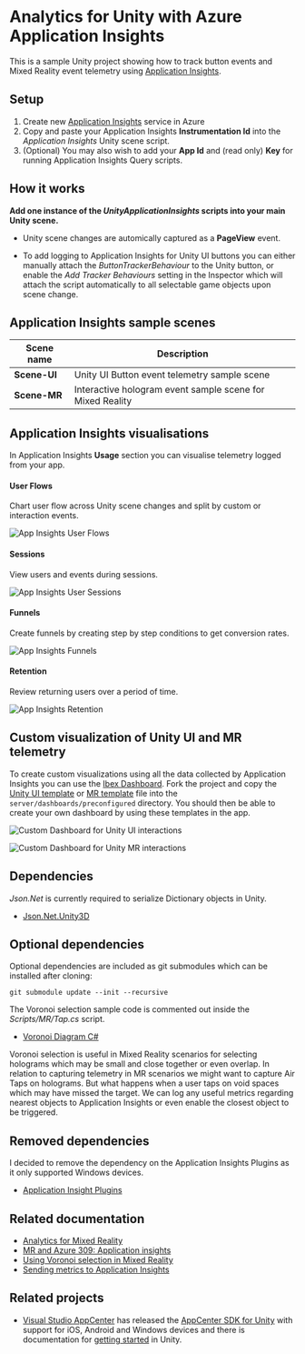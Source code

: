 # Analytics for Unity with Azure Application Insights

This is a sample Unity project showing how to track button events and Mixed Reality event telemetry using [Application Insights](https://azure.microsoft.com/en-gb/services/application-insights/).

## Setup

1. Create new [Application Insights](https://portal.azure.com) service in Azure
2. Copy and paste your Application Insights **Instrumentation Id** into the _Application Insights_ Unity scene script.
3. (Optional) You may also wish to add your **App Id** and (read only) **Key** for running Application Insights Query scripts.

## How it works

**Add one instance of the _UnityApplicationInsights_ scripts into your main Unity scene.**

- Unity scene changes are automically captured as a **PageView** event.

- To add logging to Application Insights for Unity UI buttons you can either manually attach the _ButtonTrackerBehaviour_ to the Unity button, or enable the _Add Tracker Behaviours_ setting in the Inspector which will attach the script automatically to all selectable game objects upon scene change.

## Application Insights sample scenes

| Scene name   | Description                                               |
| ------------ | --------------------------------------------------------- |
| **Scene-UI** | Unity UI Button event telemetry sample scene              |
| **Scene-MR** | Interactive hologram event sample scene for Mixed Reality |

## Application Insights visualisations

In Application Insights **Usage** section you can visualise telemetry logged from your app.

#### User Flows

Chart user flow across Unity scene changes and split by custom or interaction events.

![App Insights User Flows](https://user-images.githubusercontent.com/1880480/45675692-cf400c80-bb27-11e8-9bc9-207efcc6f80f.PNG)

#### Sessions

View users and events during sessions.

![App Insights User Sessions](https://user-images.githubusercontent.com/1880480/45675721-e1ba4600-bb27-11e8-9355-7faf52e1c33b.PNG)

#### Funnels

Create funnels by creating step by step conditions to get conversion rates.

![App Insights Funnels](https://user-images.githubusercontent.com/1880480/45675730-e5e66380-bb27-11e8-9b02-5dd4a19d2c2c.PNG)

#### Retention

Review returning users over a period of time.

![App Insights Retention](https://user-images.githubusercontent.com/1880480/45741886-97e96280-bbf0-11e8-9f15-1a8cdd13e494.PNG)

## Custom visualization of Unity UI and MR telemetry

To create custom visualizations using all the data collected by Application Insights you can use the [Ibex Dashboard](https://github.com/Azure/ibex-dashboard). Fork the project and copy the [Unity UI template](https://gist.github.com/deadlyfingers/2d66cd04ad34a23fc5f5ec006d0fff12) or [MR template](https://gist.github.com/deadlyfingers/e664aaccb748be2f332f462615f6a090) file into the `server/dashboards/preconfigured` directory. You should then be able to create your own dashboard by using these templates in the app.

![Custom Dashboard for Unity UI interactions](https://user-images.githubusercontent.com/1880480/45675769-00204180-bb28-11e8-804c-17e77c4d78bf.PNG)

![Custom Dashboard for Unity MR interactions](https://user-images.githubusercontent.com/1880480/45675798-10382100-bb28-11e8-9b4e-e4d908316f89.PNG)

## Dependencies

_Json.Net_ is currently required to serialize Dictionary objects in Unity.

- [Json.Net.Unity3D](https://github.com/SaladLab/Json.Net.Unity3D/releases/download/v9.0.1/JsonNet.9.0.1.unitypackage)

## Optional dependencies

Optional dependencies are included as git submodules which can be installed after cloning:

`git submodule update --init --recursive`

The Voronoi selection sample code is commented out inside the _Scripts/MR/Tap.cs_ script.

- [Voronoi Diagram C#](https://github.com/PouletFrit/csDelaunay)

Voronoi selection is useful in Mixed Reality scenarios for selecting holograms which may be small and close together or even overlap. In relation to capturing telemetry in MR scenarios we might want to capture Air Taps on holograms. But what happens when a user taps on void spaces which may have missed the target. We can log any useful metrics regarding nearest objects to Application Insights or even enable the closest object to be triggered.

## Removed dependencies

I decided to remove the dependency on the Application Insights Plugins as it only supported Windows devices.

- [Application Insight Plugins](https://github.com/Microsoft/HolographicAcademy/raw/Azure-MixedReality-Labs/Azure%20Mixed%20Reality%20Labs/MR%20and%20Azure%20309%20-%20Application%20insights/AppInsights_LabPlugins.unitypackage)

## Related documentation

- [Analytics for Mixed Reality](https://www.deadlyfingers.net/code/analytics-for-mixed-reality)
- [MR and Azure 309: Application insights](https://docs.microsoft.com/en-us/windows/mixed-reality/mr-azure-309)
- [Using Voronoi selection in Mixed Reality](https://www.microsoft.com/developerblog/2018/03/09/voronoi-selection-cancer-drug-network-visualization-mixed-reality/)
- [Sending metrics to Application Insights](http://apmtips.com/blog/2017/10/27/send-metric-to-application-insights/)

## Related projects

- [Visual Studio AppCenter](https://appcenter.ms) has released the [AppCenter SDK for Unity](https://github.com/Microsoft/AppCenter-SDK-Unity) with support for iOS, Android and Windows devices and there is documentation for [getting started](https://docs.microsoft.com/en-us/appcenter/sdk/getting-started/unity) in Unity.
